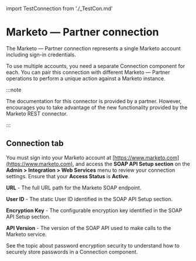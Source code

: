 import TestConnection from './_TestCon.md'

# Marketo — Partner connection 

<head>
  <meta name="guidename" content="Integration"/>
  <meta name="context" content="GUID-6fa3b5a7-2b33-4516-a443-e0f70be82dca"/>
</head>


The Marketo — Partner connection represents a single Marketo account including sign-in credentials.

To use multiple accounts, you need a separate Connection component for each. You can pair this connection with different Marketo — Partner operations to perform a unique action against a Marketo instance.

:::note

The documentation for this connector is provided by a partner. However, encourages you to take advantage of the new functionality provided by the Marketo REST connector.

:::

## Connection tab 

You must sign into your Marketo account at [https://www.marketo.com](https://www.marketo.com), and access the **SOAP API Setup section** on the **Admin \> Integration \> Web Services** menu to review your connection settings. Ensure that your **Access Status** is **Active**.

  
**URL** - 
 The full URL path for the Marketo SOAP endpoint.

**User ID** - 
 The static User ID identified in the SOAP API Setup section.

**Encryption Key** - 
  The configurable encryption key identified in the SOAP API Setup section.

**API Version** - 
 The version of the SOAP API used to make calls to the Marketo service.

See the topic about password encryption security to understand how to securely store passwords in a Connection component.

<TestConnection />